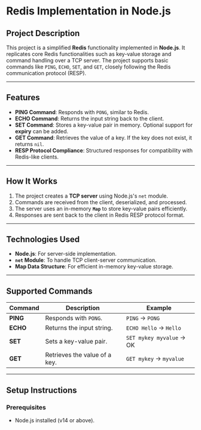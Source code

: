 # **Redis Implementation in Node.js**

## **Project Description**  
This project is a simplified **Redis** functionality implemented in **Node.js**. It replicates core Redis functionalities such as key-value storage and command handling over a TCP server. The project supports basic commands like `PING`, `ECHO`, `SET`, and `GET`, closely following the Redis communication protocol (RESP).

---

## **Features**  
- **PING Command**: Responds with `PONG`, similar to Redis.  
- **ECHO Command**: Returns the input string back to the client.  
- **SET Command**: Stores a key-value pair in memory. Optional support for **expiry** can be added.  
- **GET Command**: Retrieves the value of a key. If the key does not exist, it returns `nil`.  
- **RESP Protocol Compliance**: Structured responses for compatibility with Redis-like clients.  

---

## **How It Works**  
1. The project creates a **TCP server** using Node.js's `net` module.  
2. Commands are received from the client, deserialized, and processed.  
3. The server uses an in-memory **`Map`** to store key-value pairs efficiently.  
4. Responses are sent back to the client in Redis RESP protocol format.  

---

## **Technologies Used**  
- **Node.js**: For server-side implementation.  
- **`net` Module**: To handle TCP client-server communication.  
- **Map Data Structure**: For efficient in-memory key-value storage.  

---

## **Supported Commands**  
| Command        | Description                              | Example                   |
|----------------|------------------------------------------|---------------------------|
| **PING**       | Responds with `PONG`.                   | `PING` → `PONG`           |
| **ECHO**       | Returns the input string.               | `ECHO Hello` → `Hello`    |
| **SET**        | Sets a key-value pair.                  | `SET mykey myvalue` → OK  |
| **GET**        | Retrieves the value of a key.           | `GET mykey` → `myvalue`   |

---

## **Setup Instructions**  

### Prerequisites  
- Node.js installed (v14 or above).

